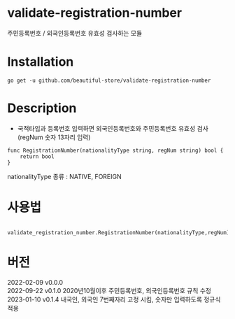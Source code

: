 # validate-registration-number
주민등록번호 / 외국인등록번호 유효성 검사하는 모듈

# Installation
```
go get -u github.com/beautiful-store/validate-registration-number
```

# Description

* 국적타입과 등록번호 입력하면 외국인등록번호와 주민등록번호 유효성 검사(regNum 숫자 13자리 입력)
```
func RegistrationNumber(nationalityType string, regNum string) bool {
    return bool
}
```
nationalityType 종류 : NATIVE, FOREIGN


# 사용법
```
	validate_registration_number.RegistrationNumber(nationalityType,regNum)
```

# 버전
2022-02-09 v0.0.0 <br>
2022-09-22 v0.1.0 2020년10월이후 주민등록번호, 외국인등록번호 규칙 수정 <br>
2023-01-10 v0.1.4 내국인, 외국인 7번째자리 고정 시킴, 숫자만 입력하도록 정규식 적용 <br>
